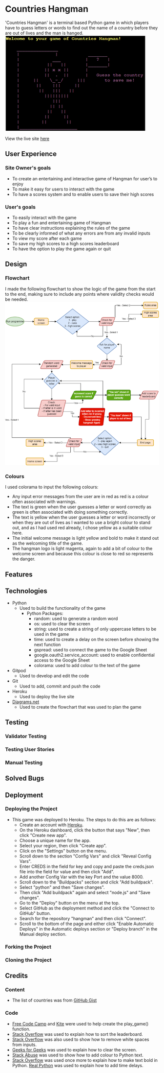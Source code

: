 # Countries Hangman
'Countries Hangman' is a terminal based Python game in which players have to guess letters or words to find out the name of a country before they are out of lives and the man is hanged.
![Countries Hangman](docs/countries_hangman.png)

View the live site [here](https://hangman-countries.herokuapp.com/)
## User Experience
### Site Owner's goals
- To create an entertaining and interactive game of Hangman for user’s to enjoy
- To make it easy for users to interact with the game
- To have a scores system and to enable users to save their high scores
### User's goals
- To easily interact with the game
- To play a fun and entertaining game of Hangman
- To have clear instructions explaining the rules of the game
- To be clearly informed of what any errors are from any invalid inputs
- To view my score after each game
- To save my high scores to a high scores leaderboard
- To have the option to play the game again or quit
## Design
### Flowchart
I made the following flowchart to show the logic of the game from the start to the end, making sure to include any points where validity checks would be needed.
![Flowchart](docs/hangman_flowchart.png)
### Colours
I used colorama to input the following colours:
- Any input error messages from the user are in red as red is a colour often associated with warnings.
- The text is green when the user guesses a letter or word correctly as green is often associated with doing something correctly.
- The text is yellow when the user guesses a letter or word incorrectly or when they are out of lives as I wanted to use a bright colour to stand out, and as I had used red already, I chose yellow as a suitable colour here.
- The initial welcome message is light yellow and bold to make it stand out as the welcoming title of the game.
- The hangman logo is light magenta, again to add a bit of colour to the welcome screen and because this colour is close to red so represents the danger.
## Features
## Technologies
- Python
    - Used to build the functionality of the game
        - Python Packages:
            - random: used to generate a random word
            - os: used to clear the screen
            - string: used to create a string of only uppercase letters to be used in the game
            - time: used to create a delay on the screen before showing the next function
            - gspread: used to connect the game to the Google Sheet
            - google.oauth2.service_account: used to enable confidential access to the Google Sheet
            - colorama: used to add colour to the text of the game
- Gitpod
    - Used to develop and edit the code
- Git
    - Used to add, commit and push the code
- Heroku
    - Used to deploy the live site
- [Diagrams.net](https://app.diagrams.net/)
    - Used to create the flowchart that was used to plan the game
## Testing
### Validator Testing
### Testing User Stories
### Manual Testing
## Solved Bugs
## Deployment
### Deploying the Project
- This game was deployed to Heroku. The steps to do this are as follows:
    - Create an account with [Heroku](https://id.heroku.com/login).
    - On the Heroku dashboard, click the button that says "New", then click "Create new app".
    - Choose a unique name for the app.
    - Select your region, then click "Create app".
    -  Click on the "Settings" button on the menu.
    - Scroll down to the section "Config Vars" and click "Reveal Config Vars".
    - Enter CREDS in the field for key and copy and paste the creds.json file into the field for value and then click "Add".
    - Add another Config Var with the key Port and the value 8000.
    - Scroll down to the "Buildpacks" section and click "Add buildpack".
    - Select "python" and then "Save changes".
    - Then click "Add buildpack" again and select "node.js" and "Save changes".
    - Go to the "Deploy" button on the menu at the top.
    - Select GitHub as the deployment method and click the "Connect to GitHub" button.
    - Search for the repository "hangman" and then click "Connect".
    - Scroll to the bottom of the page and either click "Enable Automatic Deploys" in the Automatic deploys section or "Deploy branch" in the Manual deploy section.
### Forking the Project
### Cloning the Project
## Credits
### Content
- The list of countries was from [GitHub Gist](https://gist.github.com/kalinchernev/486393efcca01623b18d)
### Code
- [Free Code Camp](https://www.youtube.com/watch?v=8ext9G7xspg&t=1465s) and [Kite](https://www.youtube.com/watch?v=HRJRq2r7eL8) were used to help create the play_game() function.
-  [Stack Overflow](https://stackoverflow.com/questions/53570558/python-sorting-a-leaderboard-from-highest-to-lowest-scores-and-top-5-external-f) was used to explain how to sort the leaderboard.
- [Stack Overflow](https://stackoverflow.com/questions/8270092/remove-all-whitespace-in-a-string) was also used to show how to remove white spaces from inputs.
- [Geeks for Geeks](https://www.geeksforgeeks.org/clear-screen-python/) was used to explain how to clear the screen.
- [Stack Abuse](https://stackabuse.com/how-to-print-colored-text-in-python/) was used to show how to add colour to Python text.
- [Stack Overflow](https://stackoverflow.com/questions/8924173/how-can-i-print-bold-text-in-python) was used once more to explain how to make text bold in Python.
[Real Python](https://realpython.com/python-sleep/) was used to explain how to add time delays.